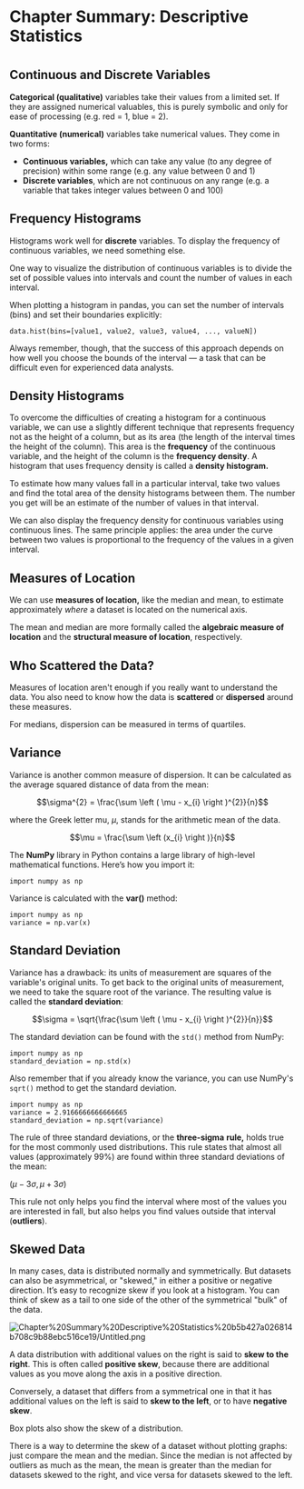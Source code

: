 # Chapter Summary: Descriptive Statistics

# 

## Continuous and Discrete Variables

**Categorical (qualitative)** variables take their values from a limited set. If they are assigned numerical valuables, this is purely symbolic and only for ease of processing (e.g. red = 1, blue = 2).

**Quantitative (numerical)** variables take numerical values. They come in two forms:

- **Continuous variables,** which can take any value (to any degree of precision) within some range (e.g. any value between 0 and 1)
- **Discrete variables**, which are not continuous on any range (e.g. a variable that takes integer values between 0 and 100)

## Frequency Histograms

Histograms work well for **discrete** variables. To display the frequency of continuous variables, we need something else.

One way to visualize the distribution of continuous variables is to divide the set of possible values into intervals and count the number of values in each interval.

When plotting a histogram in pandas, you can set the number of intervals (bins) and set their boundaries explicitly:

```
data.hist(bins=[value1, value2, value3, value4, ..., valueN])
```

Always remember, though, that the success of this approach depends on how well you choose the bounds of the interval — a task that can be difficult even for experienced data analysts.

## Density Histograms

To overcome the difficulties of creating a histogram for a continuous variable, we can use a slightly different technique that represents frequency not as the height of a column, but as its area (the length of the interval times the height of the column). This area is the **frequency** of the continuous variable, and the height of the column is the **frequency density**. A histogram that uses frequency density is called a **density histogram.**

To estimate how many values fall in a particular interval, take two values and find the total area of the density histograms between them. The number you get will be an estimate of the number of values in that interval.

We can also display the frequency density for continuous variables using continuous lines. The same principle applies: the area under the curve between two values is proportional to the frequency of the values in a given interval.

## Measures of Location

We can use **measures of location,** like the median and mean, to estimate approximately *where* a dataset is located on the numerical axis.

The mean and median are more formally called the **algebraic measure of location** and the **structural measure of location**, respectively.

## Who Scattered the Data?

Measures of location aren't enough if you really want to understand the data. You also need to know how the data is **scattered** or **dispersed** around these measures. 

For medians, dispersion can be measured in terms of quartiles.

## Variance

Variance is another common measure of dispersion. It can be calculated as the average squared distance of data from the mean:

$$\sigma^{2} = \frac{\sum \left ( \mu - x_{i} \right )^{2}}{n}$$

where the Greek letter mu, *μ*, stands for the arithmetic mean of the data.

$$\mu = \frac{\sum \left (x_{i} \right )}{n}$$

The **NumPy** library in Python contains a large library of high-level mathematical functions. Here’s how you import it:

```
import numpy as np
```

Variance is calculated with the **var()** method:

```
import numpy as np
variance = np.var(x)
```

## Standard Deviation

Variance has a drawback: its units of measurement are squares of the variable's original units. To get back to the original units of measurement, we need to take the square root of the variance. The resulting value is called the **standard deviation**:

$$\sigma = \sqrt{\frac{\sum \left ( \mu - x_{i} \right )^{2}}{n}}$$

The standard deviation can be found with the `std()` method from NumPy:

```
import numpy as np
standard_deviation = np.std(x)
```

Also remember that if you already know the variance, you can use NumPy's `sqrt()` method to get the standard deviation. 

```
import numpy as np
variance = 2.9166666666666665
standard_deviation = np.sqrt(variance)
```

The rule of three standard deviations, or the **three-sigma** **rule,** holds true for the most commonly used distributions. This rule states that almost all values (approximately 99%) are found within three standard deviations of the mean:

(*μ* − 3*σ*, *μ* + 3*σ*)

This rule not only helps you find the interval where most of the values you are interested in fall, but also helps you find values outside that interval (**outliers**).

## Skewed Data

In many cases, data is distributed normally and symmetrically. But datasets can also be asymmetrical, or "skewed," in either a positive or negative direction. It’s easy to recognize skew if you look at a histogram. You can think of skew as a tail to one side of the other of the symmetrical "bulk" of the data.

![Chapter%20Summary%20Descriptive%20Statistics%20b5b427a026814b708c9b88ebc516ce19/Untitled.png](Chapter%20Summary%20Descriptive%20Statistics%20b5b427a026814b708c9b88ebc516ce19/Untitled.png)

A data distribution with additional values on the right is said to **skew to the right**. This is often called **positive skew**, because there are additional values as you move along the axis in a positive direction.

Conversely, a dataset that differs from a symmetrical one in that it has additional values on the left is said to **skew to the left**, or to have **negative skew**.

Box plots also show the skew of a distribution.

There is a way to determine the skew of a dataset without plotting graphs: just compare the mean and the median. Since the median is not affected by outliers as much as the mean, the mean is greater than the median for datasets skewed to the right, and vice versa for datasets skewed to the left.